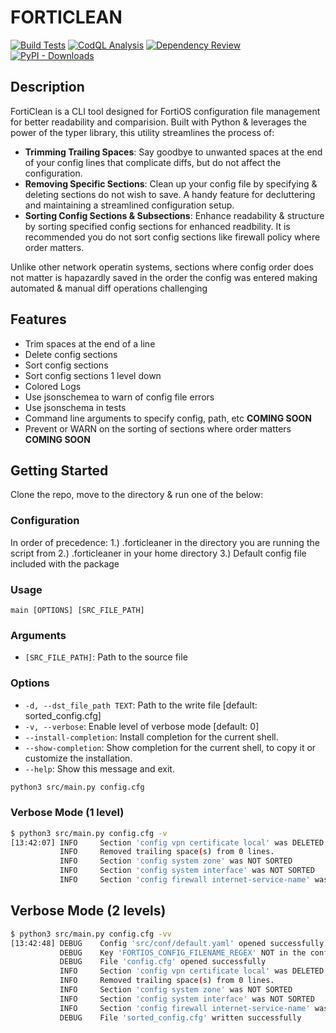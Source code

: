 # FORTICLEAN

[![Build Tests](https://github.com/ryanmerolle/forticlean/actions/workflows/build-tests.yml/badge.svg?event=push)](https://github.com/ryanmerolle/forticlean/actions/workflows/build-tests.yml)
[![CodQL Analysis](https://github.com/ryanmerolle/forticlean/actions/workflows/codeql-analysis.yml/badge.svg?event=push)](https://github.com/ryanmerolle/forticlean/actions/workflows/codeql-analysis.yml)
[![Dependency Review](https://github.com/ryanmerolle/forticlean/actions/workflows/dependency-review.yml/badge.svg?event=push)](https://github.com/ryanmerolle/forticlean/actions/workflows/dependency-review.yml)
[![PyPI - Downloads](https://img.shields.io/pypi/dm/forticlean)](https://pypi.org/project/forticlean)

## Description

FortiClean is a CLI tool designed for FortiOS configuration file management for better readability and comparision.
Built with Python & leverages the power of the typer library, this utility streamlines the process of:

- **Trimming Trailing Spaces**: Say goodbye to unwanted spaces at the end of your config lines that complicate diffs, but do not affect the configuration.
- **Removing Specific Sections**: Clean up your config file by specifying & deleting sections do not wish to save. A handy feature for decluttering and maintaining a streamlined configuration setup.
- **Sorting Config Sections & Subsections**: Enhance readability & structure by sorting specified config sections for enhanced readbility. It is recommended you do not sort config sections like firewall policy where order matters.

Unlike other network operatin systems, sections where config order does not matter is hapazardly saved in the order the config was entered making automated & manual diff operations challenging

## Features

- Trim spaces at the end of a line
- Delete config sections
- Sort config sections
- Sort config sections 1 level down
- Colored Logs
- Use jsonschemea to warn of config file errors
- Use jsonschema in tests
- Command line arguments to specify config, path, etc **COMING SOON**
- Prevent or WARN on the sorting of sections where order matters **COMING SOON**

## Getting Started

Clone the repo, move to the directory & run one of the below:

### Configuration

In order of precedence:
1.) .forticleaner in the directory you are running the script from
2.) .forticleaner in your home directory
3.) Default config file included with the package

### Usage

```console
main [OPTIONS] [SRC_FILE_PATH]
```

### Arguments

- `[SRC_FILE_PATH]`: Path to the source file

### Options

- `-d, --dst_file_path TEXT`: Path to the write file  [default: sorted_config.cfg]
- `-v, --verbose`: Enable level of verbose mode  [default: 0]
- `--install-completion`: Install completion for the current shell.
- `--show-completion`: Show completion for the current shell, to copy it or customize the installation.
- `--help`: Show this message and exit.

```bash
python3 src/main.py config.cfg
```

### Verbose Mode (1 level)

```bash
$ python3 src/main.py config.cfg -v
[13:42:07] INFO     Section 'config vpn certificate local' was DELETED.                                                                               main.py:27
           INFO     Removed trailing space(s) from 0 lines.                                                                                           main.py:40
           INFO     Section 'config system zone' was NOT SORTED                                                                                       main.py:70
           INFO     Section 'config system interface' was NOT SORTED                                                                                  main.py:70
           INFO     Section 'config firewall internet-service-name' was SORTED                                                                        main.py:70
```

## Verbose Mode (2 levels)

```bash
$ python3 src/main.py config.cfg -vv
[13:42:48] DEBUG    Config 'src/conf/default.yaml' opened successfully                                                                               utils.py:57
           DEBUG    Key 'FORTIOS_CONFIG_FILENAME_REGEX' NOT in the config file. Defaulting to (.*).cfg.                                              utils.py:63
           DEBUG    File 'config.cfg' opened successfully                                                                                            utils.py:26
           INFO     Section 'config vpn certificate local' was DELETED.                                                                               main.py:27
           INFO     Removed trailing space(s) from 0 lines.                                                                                           main.py:40
           INFO     Section 'config system zone' was NOT SORTED                                                                                       main.py:70
           INFO     Section 'config system interface' was NOT SORTED                                                                                  main.py:70
           INFO     Section 'config firewall internet-service-name' was SORTED                                                                        main.py:70
           DEBUG    File 'sorted_config.cfg' written successfully                                                                                    utils.py:38
```
